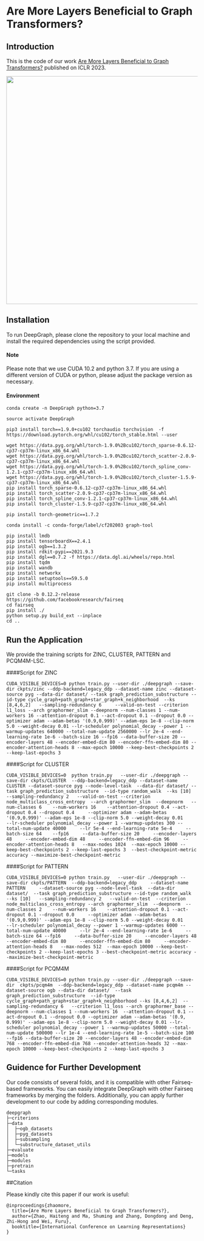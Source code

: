 # Are More Layers Beneficial to Graph Transformers?


## Introduction

This is the code of our work [Are More Layers Beneficial to Graph Transformers?](https://openreview.net/pdf?id=uagC-X9XMi8) published on ICLR 2023.
<div align=center>
<img src="https://github.com/zhao-ht/DeeoGraph/blob/master/overview.png" width="600px">
</div>




## Installation
To run DeepGraph, please clone the repository to your local machine and install the required dependencies using the script provided.
#### Note
Please note that we use CUDA 10.2 and python 3.7. If you are using a different version of CUDA or python, please adjust the package version as necessary.
#### Environment
```
conda create -n DeepGraph python=3.7

source activate DeepGraph

pip3 install torch==1.9.0+cu102 torchaudio torchvision  -f https://download.pytorch.org/whl/cu102/torch_stable.html --user

wget https://data.pyg.org/whl/torch-1.9.0%2Bcu102/torch_sparse-0.6.12-cp37-cp37m-linux_x86_64.whl
wget https://data.pyg.org/whl/torch-1.9.0%2Bcu102/torch_scatter-2.0.9-cp37-cp37m-linux_x86_64.whl
wget https://data.pyg.org/whl/torch-1.9.0%2Bcu102/torch_spline_conv-1.2.1-cp37-cp37m-linux_x86_64.whl
wget https://data.pyg.org/whl/torch-1.9.0%2Bcu102/torch_cluster-1.5.9-cp37-cp37m-linux_x86_64.whl
pip install torch_sparse-0.6.12-cp37-cp37m-linux_x86_64.whl 
pip install torch_scatter-2.0.9-cp37-cp37m-linux_x86_64.whl  
pip install torch_spline_conv-1.2.1-cp37-cp37m-linux_x86_64.whl 
pip install torch_cluster-1.5.9-cp37-cp37m-linux_x86_64.whl 

pip install torch-geometric==1.7.2

conda install -c conda-forge/label/cf202003 graph-tool

pip install lmdb
pip install tensorboardX==2.4.1
pip install ogb==1.3.2
pip install rdkit-pypi==2021.9.3
pip install dgl==0.7.2 -f https://data.dgl.ai/wheels/repo.html
pip install tqdm
pip install wandb
pip install networkx
pip install setuptools==59.5.0
pip install multiprocess

git clone -b 0.12.2-release https://github.com/facebookresearch/fairseq
cd fairseq
pip install ./
python setup.py build_ext --inplace
cd ..

```


## Run the Application

We provide the training scripts for ZINC, CLUSTER, PATTERN and PCQM4M-LSC. 


####Script for ZINC
```
CUDA_VISIBLE_DEVICES=0 python train.py --user-dir ./deepgraph --save-dir ckpts/zinc --ddp-backend=legacy_ddp --dataset-name zinc --dataset-source pyg --data-dir dataset/ --task graph_prediction_substructure --id-type cycle_graph+path_graph+star_graph+k_neighborhood  --ks [8,4,6,2]   --sampling-redundancy 6     --valid-on-test --criterion l1_loss --arch graphormer_slim --deepnorm --num-classes 1 --num-workers 16 --attention-dropout 0.1 --act-dropout 0.1 --dropout 0.0 --optimizer adam --adam-betas '(0.9,0.999)' --adam-eps 1e-8 --clip-norm 5.0 --weight-decay 0.01 --lr-scheduler polynomial_decay --power 1 --warmup-updates 640000 --total-num-update 2560000 --lr 2e-4 --end-learning-rate 1e-6 --batch-size 16 --fp16 --data-buffer-size 20 --encoder-layers 48 --encoder-embed-dim 80 --encoder-ffn-embed-dim 80 --encoder-attention-heads 8 --max-epoch 10000 --keep-best-checkpoints 2 --keep-last-epochs 3  

```

####Script for CLUSTER

```
CUDA_VISIBLE_DEVICES=0  python train.py   --user-dir ./deepgraph --save-dir ckpts/CLUSTER  --ddp-backend=legacy_ddp --dataset-name CLUSTER --dataset-source pyg --node-level-task  --data-dir dataset/ --task graph_prediction_substructure  --id-type random_walk  --ks [10]    --sampling-redundancy 2   --valid-on-test --criterion node_multiclass_cross_entropy  --arch graphormer_slim  --deepnorm   --num-classes 6    --num-workers 16    --attention-dropout 0.4 --act-dropout 0.4 --dropout 0.4     --optimizer adam --adam-betas '(0.9,0.999)' --adam-eps 1e-8 --clip-norm 5.0 --weight-decay 0.01     --lr-scheduler polynomial_decay --power 1 --warmup-updates 300 --total-num-update 40000     --lr 5e-4 --end-learning-rate 5e-4     --batch-size 64    --fp16     --data-buffer-size 20     --encoder-layers 48     --encoder-embed-dim 48     --encoder-ffn-embed-dim 96     --encoder-attention-heads 8   --max-nodes 1024  --max-epoch 10000 --keep-best-checkpoints 2 --keep-last-epochs 3  --best-checkpoint-metric accuracy --maximize-best-checkpoint-metric 

```

####Script for PATTERN

```
CUDA_VISIBLE_DEVICES=0 python train.py   --user-dir ./deepgraph --save-dir ckpts/PATTERN  --ddp-backend=legacy_ddp     --dataset-name PATTERN     --dataset-source pyg --node-level-task  --data-dir dataset/  --task graph_prediction_substructure --id-type random_walk   --ks [10]   --sampling-redundancy 2   --valid-on-test  --criterion node_multiclass_cross_entropy --arch graphormer_slim  --deepnorm  --num-classes 2    --num-workers 16    --attention-dropout 0.1 --act-dropout 0.1 --dropout 0.0     --optimizer adam --adam-betas '(0.9,0.999)' --adam-eps 1e-8 --clip-norm 5.0 --weight-decay 0.01     --lr-scheduler polynomial_decay --power 1 --warmup-updates 6000 --total-num-update 40000     --lr 2e-4 --end-learning-rate 1e-6     --batch-size 64 --fp16     --data-buffer-size 20     --encoder-layers 48     --encoder-embed-dim 80     --encoder-ffn-embed-dim 80     --encoder-attention-heads 8   --max-nodes 512  --max-epoch 10000 --keep-best-checkpoints 2 --keep-last-epochs 3 --best-checkpoint-metric accuracy --maximize-best-checkpoint-metric  

```

####Script for PCQM4M
```
CUDA_VISIBLE_DEVICES=0 python train.py --user-dir ./deepgraph --save-dir  ckpts/pcqm4m  --ddp-backend=legacy_ddp --dataset-name pcqm4m --dataset-source ogb --data-dir dataset/  --task graph_prediction_substructure  --id-type cycle_graph+path_graph+star_graph+k_neighborhood --ks [8,4,6,2]  --sampling-redundancy 6   --criterion l1_loss --arch graphormer_base --deepnorm --num-classes 1 --num-workers 16  --attention-dropout 0.1 --act-dropout 0.1 --dropout 0.0 --optimizer adam --adam-betas '(0.9, 0.999)' --adam-eps 1e-8 --clip-norm 5.0 --weight-decay 0.01 --lr-scheduler polynomial_decay --power 1 --warmup-updates 50000 --total-num-update 500000 --lr 1e-4 --end-learning-rate 1e-5 --batch-size 100 --fp16 --data-buffer-size 20 --encoder-layers 48 --encoder-embed-dim 768 --encoder-ffn-embed-dim 768 --encoder-attention-heads 32 --max-epoch 10000 --keep-best-checkpoints 2 --keep-last-epochs 3 

```

## Guidence for Further Development

Our code consists of several folds, and it is compatible with other Fairseq-based frameworks. You can easily integrate DeepGraph with other Fairseq frameworks by merging the folders. Additionally, you can apply further development to our code by adding corresponding modules.
```
deepgraph
├─criterions
├─data
│  ├─ogb_datasets
│  ├─pyg_datasets
│  ├─subsampling
│  └─substructure_dataset_utils
├─evaluate
├─models
├─modules
├─pretrain
└─tasks
```


##Citation

Please kindly cite this paper if our work is useful:
```
@inproceedings{zhaomore,
  title={Are More Layers Beneficial to Graph Transformers?},
  author={Zhao, Haiteng and Ma, Shuming and Zhang, Dongdong and Deng, Zhi-Hong and Wei, Furu},
  booktitle={International Conference on Learning Representations}
}
```

